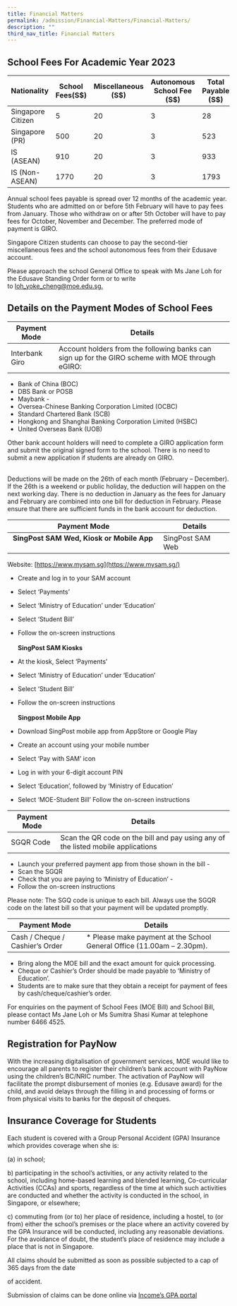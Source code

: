 ```yaml
---
title: Financial Matters
permalink: /admission/Financial-Matters/Financial-Matters/
description: ""
third_nav_title: Financial Matters
---
```




School Fees For Academic Year 2023
----------------------------------



| Nationality | School Fees(S$) | Miscellaneous (S$) |Autonomous School Fee (S$)| Total Payable (S$)|
| -------- | -------- | -------- |  -------- |  -------- |
| Singapore Citizen     | 5     | 20     | 3 | 28
| Singapore (PR) | 500 | 20 | 3 | 523
| IS (ASEAN) | 910 |20 | 3 | 933 |
| IS (Non-ASEAN) | 1770 | 20 | 3 | 1793

Annual school fees payable is spread over 12 months of the academic year. Students who are admitted on or before 5th February will have to pay fees from January. Those who withdraw on or after 5th October will have to pay fees for October, November and December. The preferred mode of payment is GIRO.

  

Singapore Citizen students can choose to pay the second-tier miscellaneous fees and the school autonomous fees from their Edusave account.  
  

Please approach the school General Office to speak with Ms Jane Loh for the Edusave Standing Order form or to write to [loh\_yoke\_cheng@moe.edu.sg.](mailto:loh_yoke_cheng@moe.edu.sg)

Details on the Payment Modes of School Fees 
--------------------------------------------

| Payment Mode | Details | 
| -------- | -------- | 
| Interbank Giro     | Account holders from the following banks can sign up for the GIRO scheme with MOE through eGIRO:  <br>
*   Bank of China (BOC) 
*   DBS Bank or POSB 
*   Maybank -                      
*   Oversea-Chinese Banking Corporation Limited (OCBC) 
*   Standard Chartered Bank (SCB)                      
*   Hongkong and Shanghai Banking Corporation Limited (HSBC)
*   United Overseas Bank (UOB)

Other bank account holders will need to complete a GIRO application form and submit the original signed form to the school. There is no need to submit a new application if students are already on GIRO.

<br> Deductions will be made on the 26th of each month (February – December). If the 26th is a weekend or public holiday, the deduction will happen on the next working day. There is no deduction in January as the fees for January and February are combined into one bill for deduction in February. Please ensure that there are sufficient funds in the bank account for deduction.  


| Payment Mode | Details | 
| -------- | -------- | 
|  **SingPost SAM Wed, Kiosk or Mobile App**     | SingPost SAM Web  
  
Website: [https://www.mysam.sg](https://www.mysam.sg/)  
  

*   Create and log in to your SAM account 
*   Select ‘Payments’ 
*   Select ‘Ministry of Education’ under ‘Education’ 
*   Select ‘Student Bill’ 
*   Follow the on-screen instructions   <br><br>
<b>SingPost SAM Kiosks </b><br>

*   At the kiosk, Select ‘Payments’
*   Select ‘Ministry of Education’ under ‘Education’
*   Select ‘Student Bill’ 
*   Follow the on-screen instructions   <br><br>
<b>Singpost Mobile App   </B>
*   Download SingPost mobile app from AppStore or Google Play 
*   Create an account using your mobile number 
*   Select ‘Pay with SAM’ icon 
*   Log in with your 6-digit account PIN
*   Select ‘Education’, followed by ‘Ministry of Education’
*   Select ‘MOE-Student Bill’ Follow the on-screen instructions

| Payment Mode | Details | 
| -------- | -------- | 
|SGQR Code  | Scan the QR code on the bill and pay using any of the listed mobile applications  

*   Launch your preferred payment app from those shown in the bill -
*   Scan the SGQR 
*   Check that you are paying to ‘Ministry of Education’ -                   
*   Follow the on-screen instructions

Please note: The SGQ code is unique to each bill. Always use the SGQR code on the latest bill so that your payment will be updated promptly.

| Payment Mode | Details | 
| -------- | -------- | 
|Cash / Cheque / Cashier’s Order  | *   Please make payment at the School General Office (11.00am – 2.30pm). 
*   Bring along the MOE bill and the exact amount for quick processing. 
*   Cheque or Cashier’s Order should be made payable to ‘Ministry of Education’. 
*   Students are to make sure that they obtain a receipt for payment of fees by cash/cheque/cashier’s order.

For enquiries on the payment of School Fees (MOE Bill) and School Bill, please contact Ms Jane Loh or Ms Sumitra Shasi Kumar at telephone number 6466 4525.

Registration for PayNow
-----------------------

With the increasing digitalisation of government services, MOE would like to encourage all parents to register their children’s bank account with PayNow using the children’s BC/NRIC number. The activation of PayNow will facilitate the prompt disbursement of monies (e.g. Edusave award) for the child, and avoid delays through the filling in and processing of forms or from physical visits to banks for the deposit of cheques.

Insurance Coverage for Students
-------------------------------

Each student is covered with a Group Personal Accident (GPA) Insurance which provides coverage when she is:

  

(a) in school;

  

b) participating in the school’s activities, or any activity related to the school, including home-based learning and blended learning, Co-curricular Activities (CCAs) and sports, regardless of the time at which such activities are conducted and whether the activity is conducted in the school, in Singapore, or elsewhere;

  

c) commuting from (or to) her place of residence, including a hostel, to (or from) either the school’s premises or the place where an activity covered by the GPA Insurance will be conducted, including any reasonable deviations. For the avoidance of doubt, the student’s place of residence may include a place that is not in Singapore.

  

All claims should be submitted as soon as possible subjected to a cap of 365 days from the date

of accident.

  

Submission of claims can be done online via [Income’s GPA portal](https://studentgpa.incomegroupins.com.sg/#/)